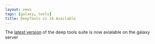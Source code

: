 ```yaml
---
layout: news
tags: [galaxy, tools]
title: DeepTools v1.10 Available
---
```


The [latest version](example.com) of the deep tools suite is now avialable on the galaxy server
